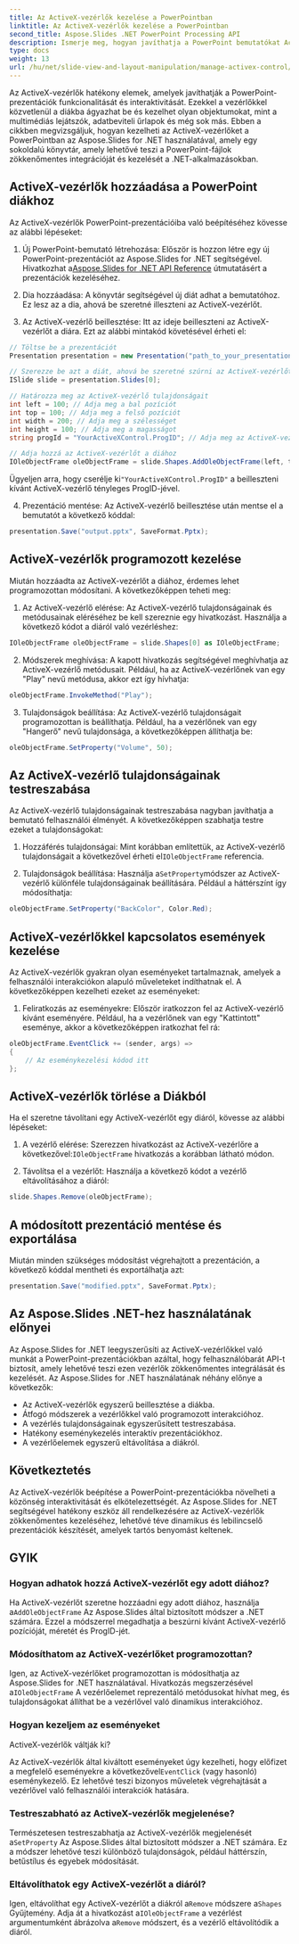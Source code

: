 ```yaml
---
title: Az ActiveX-vezérlők kezelése a PowerPointban
linktitle: Az ActiveX-vezérlők kezelése a PowerPointban
second_title: Aspose.Slides .NET PowerPoint Processing API
description: Ismerje meg, hogyan javíthatja a PowerPoint bemutatókat ActiveX-vezérlőkkel az Aspose.Slides for .NET segítségével. Lépésről lépésre szóló útmutatónk kiterjed a beillesztésre, a manipulációra, a testreszabásra, az eseménykezelésre és még sok másra.
type: docs
weight: 13
url: /hu/net/slide-view-and-layout-manipulation/manage-activex-control/
---
```

Az ActiveX-vezérlők hatékony elemek, amelyek javíthatják a PowerPoint-prezentációk funkcionalitását és interaktivitását. Ezekkel a vezérlőkkel közvetlenül a diákba ágyazhat be és kezelhet olyan objektumokat, mint a multimédiás lejátszók, adatbeviteli űrlapok és még sok más. Ebben a cikkben megvizsgáljuk, hogyan kezelheti az ActiveX-vezérlőket a PowerPointban az Aspose.Slides for .NET használatával, amely egy sokoldalú könyvtár, amely lehetővé teszi a PowerPoint-fájlok zökkenőmentes integrációját és kezelését a .NET-alkalmazásokban.

## ActiveX-vezérlők hozzáadása a PowerPoint diákhoz

Az ActiveX-vezérlők PowerPoint-prezentációiba való beépítéséhez kövesse az alábbi lépéseket:

1.  Új PowerPoint-bemutató létrehozása: Először is hozzon létre egy új PowerPoint-prezentációt az Aspose.Slides for .NET segítségével. Hivatkozhat a[Aspose.Slides for .NET API Reference](https://reference.aspose.com/slides/net/) útmutatásért a prezentációk kezeléséhez.

2. Dia hozzáadása: A könyvtár segítségével új diát adhat a bemutatóhoz. Ez lesz az a dia, ahová be szeretné illeszteni az ActiveX-vezérlőt.

3. Az ActiveX-vezérlő beillesztése: Itt az ideje beilleszteni az ActiveX-vezérlőt a diára. Ezt az alábbi mintakód követésével érheti el:

```csharp
// Töltse be a prezentációt
Presentation presentation = new Presentation("path_to_your_presentation.pptx");

// Szerezze be azt a diát, ahová be szeretné szúrni az ActiveX-vezérlőt
ISlide slide = presentation.Slides[0];

// Határozza meg az ActiveX-vezérlő tulajdonságait
int left = 100; // Adja meg a bal pozíciót
int top = 100; // Adja meg a felső pozíciót
int width = 200; // Adja meg a szélességet
int height = 100; // Adja meg a magasságot
string progId = "YourActiveXControl.ProgID"; // Adja meg az ActiveX-vezérlő ProgID-jét

// Adja hozzá az ActiveX-vezérlőt a diához
IOleObjectFrame oleObjectFrame = slide.Shapes.AddOleObjectFrame(left, top, width, height, progId);
```

 Ügyeljen arra, hogy cserélje ki`"YourActiveXControl.ProgID"` a beilleszteni kívánt ActiveX-vezérlő tényleges ProgID-jével.

4. Prezentáció mentése: Az ActiveX-vezérlő beillesztése után mentse el a bemutatót a következő kóddal:

```csharp
presentation.Save("output.pptx", SaveFormat.Pptx);
```

## ActiveX-vezérlők programozott kezelése

Miután hozzáadta az ActiveX-vezérlőt a diához, érdemes lehet programozottan módosítani. A következőképpen teheti meg:

1. Az ActiveX-vezérlő elérése: Az ActiveX-vezérlő tulajdonságainak és metódusainak eléréséhez be kell szereznie egy hivatkozást. Használja a következő kódot a diáról való vezérléshez:

```csharp
IOleObjectFrame oleObjectFrame = slide.Shapes[0] as IOleObjectFrame;
```

2. Módszerek meghívása: A kapott hivatkozás segítségével meghívhatja az ActiveX-vezérlő metódusait. Például, ha az ActiveX-vezérlőnek van egy "Play" nevű metódusa, akkor ezt így hívhatja:

```csharp
oleObjectFrame.InvokeMethod("Play");
```

3. Tulajdonságok beállítása: Az ActiveX-vezérlő tulajdonságait programozottan is beállíthatja. Például, ha a vezérlőnek van egy "Hangerő" nevű tulajdonsága, a következőképpen állíthatja be:

```csharp
oleObjectFrame.SetProperty("Volume", 50);
```

## Az ActiveX-vezérlő tulajdonságainak testreszabása

Az ActiveX-vezérlő tulajdonságainak testreszabása nagyban javíthatja a bemutató felhasználói élményét. A következőképpen szabhatja testre ezeket a tulajdonságokat:

1.  Hozzáférés tulajdonságai: Mint korábban említettük, az ActiveX-vezérlő tulajdonságait a következővel érheti el`IOleObjectFrame` referencia.

2.  Tulajdonságok beállítása: Használja a`SetProperty`módszer az ActiveX-vezérlő különféle tulajdonságainak beállítására. Például a háttérszínt így módosíthatja:

```csharp
oleObjectFrame.SetProperty("BackColor", Color.Red);
```

## ActiveX-vezérlőkkel kapcsolatos események kezelése

Az ActiveX-vezérlők gyakran olyan eseményeket tartalmaznak, amelyek a felhasználói interakciókon alapuló műveleteket indíthatnak el. A következőképpen kezelheti ezeket az eseményeket:

1. Feliratkozás az eseményekre: Először iratkozzon fel az ActiveX-vezérlő kívánt eseményére. Például, ha a vezérlőnek van egy "Kattintott" eseménye, akkor a következőképpen iratkozhat fel rá:

```csharp
oleObjectFrame.EventClick += (sender, args) =>
{
    // Az eseménykezelési kódod itt
};
```

## ActiveX-vezérlők törlése a Diákból

Ha el szeretne távolítani egy ActiveX-vezérlőt egy diáról, kövesse az alábbi lépéseket:

1.  A vezérlő elérése: Szerezzen hivatkozást az ActiveX-vezérlőre a következővel:`IOleObjectFrame` hivatkozás a korábban látható módon.

2. Távolítsa el a vezérlőt: Használja a következő kódot a vezérlő eltávolításához a diáról:

```csharp
slide.Shapes.Remove(oleObjectFrame);
```

## A módosított prezentáció mentése és exportálása

Miután minden szükséges módosítást végrehajtott a prezentáción, a következő kóddal mentheti és exportálhatja azt:

```csharp
presentation.Save("modified.pptx", SaveFormat.Pptx);
```

## Az Aspose.Slides .NET-hez használatának előnyei

Az Aspose.Slides for .NET leegyszerűsíti az ActiveX-vezérlőkkel való munkát a PowerPoint-prezentációkban azáltal, hogy felhasználóbarát API-t biztosít, amely lehetővé teszi ezen vezérlők zökkenőmentes integrálását és kezelését. Az Aspose.Slides for .NET használatának néhány előnye a következők:

- Az ActiveX-vezérlők egyszerű beillesztése a diákba.
- Átfogó módszerek a vezérlőkkel való programozott interakcióhoz.
- A vezérlés tulajdonságainak egyszerűsített testreszabása.
- Hatékony eseménykezelés interaktív prezentációkhoz.
- A vezérlőelemek egyszerű eltávolítása a diákról.

## Következtetés

Az ActiveX-vezérlők beépítése a PowerPoint-prezentációkba növelheti a közönség interaktivitását és elkötelezettségét. Az Aspose.Slides for .NET segítségével hatékony eszköz áll rendelkezésére az ActiveX-vezérlők zökkenőmentes kezeléséhez, lehetővé téve dinamikus és lebilincselő prezentációk készítését, amelyek tartós benyomást keltenek.

## GYIK

### Hogyan adhatok hozzá ActiveX-vezérlőt egy adott diához?

 Ha ActiveX-vezérlőt szeretne hozzáadni egy adott diához, használja a`AddOleObjectFrame` Az Aspose.Slides által biztosított módszer a .NET számára. Ezzel a módszerrel megadhatja a beszúrni kívánt ActiveX-vezérlő pozícióját, méretét és ProgID-jét.

### Módosíthatom az ActiveX-vezérlőket programozottan?

 Igen, az ActiveX-vezérlőket programozottan is módosíthatja az Aspose.Slides for .NET használatával. Hivatkozás megszerzésével a`IOleObjectFrame` A vezérlőelemet reprezentáló metódusokat hívhat meg, és tulajdonságokat állíthat be a vezérlővel való dinamikus interakcióhoz.

### Hogyan kezeljem az eseményeket

 ActiveX-vezérlők váltják ki?

Az ActiveX-vezérlők által kiváltott eseményeket úgy kezelheti, hogy előfizet a megfelelő eseményekre a következővel`EventClick` (vagy hasonló) eseménykezelő. Ez lehetővé teszi bizonyos műveletek végrehajtását a vezérlővel való felhasználói interakciók hatására.

### Testreszabható az ActiveX-vezérlők megjelenése?

 Természetesen testreszabhatja az ActiveX-vezérlők megjelenését a`SetProperty` Az Aspose.Slides által biztosított módszer a .NET számára. Ez a módszer lehetővé teszi különböző tulajdonságok, például háttérszín, betűstílus és egyebek módosítását.

### Eltávolíthatok egy ActiveX-vezérlőt a diáról?

 Igen, eltávolíthat egy ActiveX-vezérlőt a diákról a`Remove` módszere a`Shapes` Gyűjtemény. Adja át a hivatkozást a`IOleObjectFrame` a vezérlést argumentumként ábrázolva a`Remove` módszert, és a vezérlő eltávolítódik a diáról.